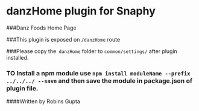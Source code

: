 # danzHome plugin for Snaphy


###Danz Foods Home Page

###This plugin is exposed on  `/danzHome` route

###Please copy the` danzHome` folder to `common/settings/` after plugin installed.

### TO Install a npm module use `npm install moduleName --prefix ../../../ --save` and then save the module in package.json of plugin file.


####Written by Robins Gupta

